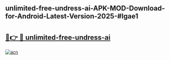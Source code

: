 ## unlimited-free-undress-ai-APK-MOD-Download-for-Android-Latest-Version-2025-#lgae1

# <h2><a href="https://bedroomkl.my?title=unlimited-free-undress-ai&ref=20M">🔗👉 🔴 unlimited-free-undress-ai</a></h2>

[![acn](https://github.com/user-attachments/assets/0f9c940e-d8b0-45ae-aac7-cd30a18b3e1c)](https://bedroomkl.my?title=unlimited-free-undress-ai&ref=20M)

